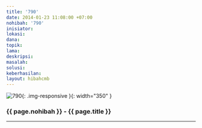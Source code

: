 ```yaml
---
title: '790'
date: 2014-01-23 11:08:00 +07:00
nohibah: '790'
inisiator: 
lokasi: 
dana: 
topik: 
lama: 
deskripsi: 
masalah: 
solusi: 
keberhasilan: 
layout: hibahcmb
---
```


![790](/static/img/hibahcmb/790.png){: .img-responsive }{: width="350" }

### {{ page.nohibah }} - {{ page.title }}

---
